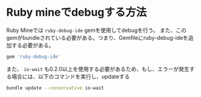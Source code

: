# Ruby mineでdebugする方法

Ruby Mineでは `ruby-debug-ide` gemを使用してdebugを行う。
また、このgemがbundleされている必要がある。つまり、Gemfileにruby-debug-ideを追加する必要がある。

```ruby
gem 'ruby-debug-ide'
```

また、 `io-wait` も0.2.0以上を使用する必要があるため、もし、エラーが発生する場合には、以下のコマンドを実行し、updateする

```bash
bundle update --conservative io-wait
```